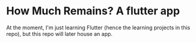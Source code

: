 # How Much Remains? A flutter app

At the moment, I'm just learning Flutter (hence the learning projects in this repo), but this repo will later house an app.
